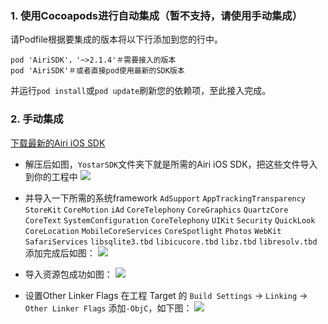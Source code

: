 ### 1. 使用Cocoapods进行自动集成（暂不支持，请使用手动集成）
请Podfile根据要集成的版本将以下行添加到您的行中。
```
pod 'AiriSDK'，'~>2.1.4'＃需要接入的版本
pod 'AiriSDK'＃或者直接pod使用最新的SDK版本
```
并运行`pod install`或`pod update`刷新您的依赖项，至此接入完成。
### 2. 手动集成

[下载最新的Airi iOS SDK](https://github.com/Yostardev/yostar-sdk-ios)
* 解压后如图，`YostarSDK`文件夹下就是所需的Airi iOS SDK，把这些文件导入到你的工程中
![](https://raw.githubusercontent.com/Yostardev/yostarsdk/master/docs/_media/iOS_2.2.1.png)
* 并导入一下所需的系统framework
`AdSupport`
`AppTrackingTransparency`
`StoreKit`
`CoreMotion`
`iAd`
`CoreTelephony`
`CoreGraphics`
`QuartzCore`
`CoreText`
`SystemConfiguration`
`CoreTelephony`
`UIKit`
`Security`
`QuickLook`
`CoreLocation`
`MobileCoreServices`
`CoreSpotlight`
`Photos`
`WebKit`
`SafariServices`
`libsqlite3.tbd`
`libicucore.tbd`
`libz.tbd`
`libresolv.tbd`
添加完成后如图：
![](https://raw.githubusercontent.com/Yostardev/yostarsdk/master/docs/_media/iOS_2.2.2.png)

* 导入资源包成功如图：
![](https://raw.githubusercontent.com/Yostardev/yostarsdk/master/docs/_media/iOS_2.2.3.png)
* 设置Other Linker Flags
在工程 Target 的 `Build Settings` -> `Linking` -> `Other Linker Flags` 添加`-ObjC`，如下图：
![](https://raw.githubusercontent.com/Yostardev/yostarsdk/master/docs/_media/iOS_2.2.4.png)
